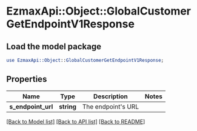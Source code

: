 # EzmaxApi::Object::GlobalCustomerGetEndpointV1Response

## Load the model package
```perl
use EzmaxApi::Object::GlobalCustomerGetEndpointV1Response;
```

## Properties
Name | Type | Description | Notes
------------ | ------------- | ------------- | -------------
**s_endpoint_url** | **string** | The endpoint&#39;s URL | 

[[Back to Model list]](../README.md#documentation-for-models) [[Back to API list]](../README.md#documentation-for-api-endpoints) [[Back to README]](../README.md)


